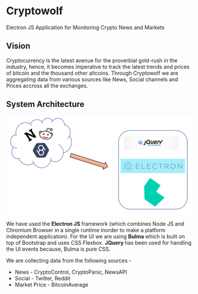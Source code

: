 # Cryptowolf

Electron JS Application for Monitoring Crypto News and Markets

## Vision

Cryptocurrency is the latest avenue for the proverbial gold-rush in the industry, hence, it becomes imperative to track the latest trends and prices of bitcoin and the thousand other altcoins. Through Cryptowolf we are aggregating data from various sources like News, Social channels and Prices accross all the exchanges.

## System Architecture

![architecture image][logo]

[logo]: https://github.com/rupakc/Cryptowolf/blob/main/architecture.PNG "System Data Flow"

We have used the <b> Electron JS </b> framework (which combines Node JS and Chromium Browser in a single runtime inorder to make a platform independent application). For the UI we are using <b> Bulma </b> which is built on top of Bootstrap and uses CSS Flexbox. 
<b> JQuery </b> has been used for handling the UI events because, Bulma is pure CSS.

We are collecting data from the following sources - 

- News - CryptoControl, CryptoPanic, NewsAPI 
- Social - Twitter, Reddit
- Market Price - BitcoinAverage
